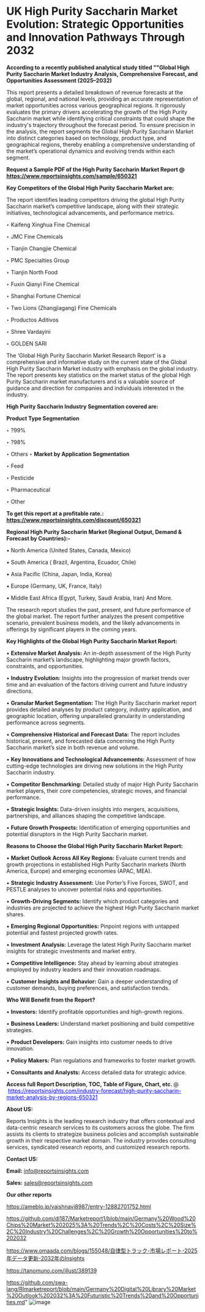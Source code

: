 # UK High Purity Saccharin Market Evolution: Strategic Opportunities and Innovation Pathways Through 2032

<strong>According to a recently published analytical study titled ""Global High Purity Saccharin Market Industry Analysis, Comprehensive Forecast, and Opportunities Assessment (2025–2032)</strong>

This report presents a detailed breakdown of revenue forecasts at the global, regional, and national levels, providing an accurate representation of market opportunities across various geographical regions. It rigorously evaluates the primary drivers accelerating the growth of the High Purity Saccharin market while identifying critical constraints that could shape the industry's trajectory throughout the forecast period. To ensure precision in the analysis, the report segments the Global High Purity Saccharin Market into distinct categories based on technology, product type, and geographical regions, thereby enabling a comprehensive understanding of the market’s operational dynamics and evolving trends within each segment.

<strong>Request a Sample PDF of the High Purity Saccharin Market Report </strong><strong>@<a href=https://www.reportsinsights.com/sample/650321 style=color:#0000ff;> https://www.reportsinsights.com/sample/650321</a></strong></font>

<strong>Key Competitors of the Global High Purity Saccharin Market are:</strong>

The report identifies leading competitors driving the global High Purity Saccharin market’s competitive landscape, along with their strategic initiatives, technological advancements, and performance metrics.

‣ Kaifeng Xinghua Fine Chemical

‣ JMC Fine Chemicals

‣ Tianjin Changjie Chemical

‣ PMC Specialties Group

‣ Tianjin North Food

‣ Fuxin Qianyi Fine Chemical

‣ Shanghai Fortune Chemical

‣ Two Lions (Zhangjiagang) Fine Chemicals

‣ Productos Aditivos

‣ Shree Vardayini

‣ GOLDEN SARI

The ‘Global High Purity Saccharin Market Research Report’ is a comprehensive and informative study on the current state of the Global High Purity Saccharin Market industry with emphasis on the global industry. The report presents key statistics on the market status of the global High Purity Saccharin market manufacturers and is a valuable source of guidance and direction for companies and individuals interested in the industry.

<strong>High Purity Saccharin Industry Segmentation covered are:</strong>

<strong>Product Type Segmentation</strong>

‣ ?99%

‣ ?98%

‣ Others
‣ 
<strong>Market by Application Segmentation</strong>

‣ Feed

‣ Pesticide

‣ Pharmaceutical

‣ Other

<strong>To get this report at a profitable rate.: <a href=https://www.reportsinsights.com/discount/650321 style=color:#0000ff;>https://www.reportsinsights.com/discount/650321</a></strong></font>

<strong>Regional High Purity Saccharin Market (Regional Output, Demand &amp; Forecast by Countries):-</strong>

• North America (United States, Canada, Mexico)

• South America ( Brazil, Argentina, Ecuador, Chile)

• Asia Pacific (China, Japan, India, Korea)

• Europe (Germany, UK, France, Italy)

• Middle East Africa (Egypt, Turkey, Saudi Arabia, Iran) And More.

The research report studies the past, present, and future performance of the global market. The report further analyzes the present competitive scenario, prevalent business models, and the likely advancements in offerings by significant players in the coming years.

<strong>Key Highlights of the Global High Purity Saccharin Market Report:</strong>

• <strong>Extensive Market Analysis:</strong> An in-depth assessment of the High Purity Saccharin market’s landscape, highlighting major growth factors, constraints, and opportunities.

• <strong>Industry Evolution:</strong> Insights into the progression of market trends over time and an evaluation of the factors driving current and future industry directions.

• <strong>Granular Market Segmentation:</strong> The High Purity Saccharin market report provides detailed analyses by product category, industry application, and geographic location, offering unparalleled granularity in understanding performance across segments.

• <strong>Comprehensive Historical and Forecast Data:</strong> The report includes historical, present, and forecasted data concerning the High Purity Saccharin market’s size in both revenue and volume.

• <strong>Key Innovations and Technological Advancements:</strong> Assessment of how cutting-edge technologies are driving new solutions in the High Purity Saccharin industry.

• <strong>Competitor Benchmarking:</strong> Detailed study of major High Purity Saccharin market players, their core competencies, strategic moves, and financial performance.

• <strong>Strategic Insights:</strong> Data-driven insights into mergers, acquisitions, partnerships, and alliances shaping the competitive landscape.

• <strong>Future Growth Prospects:</strong> Identification of emerging opportunities and potential disruptors in the High Purity Saccharin market.

<strong>Reasons to Choose the Global High Purity Saccharin Market Report:</strong>

• <strong>Market Outlook Across All Key Regions:</strong> Evaluate current trends and growth projections in established High Purity Saccharin markets (North America, Europe) and emerging economies (APAC, MEA).

• <strong>Strategic Industry Assessment:</strong> Use Porter’s Five Forces, SWOT, and PESTLE analyses to uncover potential risks and opportunities.

• <strong>Growth-Driving Segments:</strong> Identify which product categories and industries are projected to achieve the highest High Purity Saccharin market shares.

• <strong>Emerging Regional Opportunities:</strong> Pinpoint regions with untapped potential and fastest projected growth rates.

• <strong>Investment Analysis:</strong> Leverage the latest High Purity Saccharin market insights for strategic investments and market entry.

• <strong>Competitive Intelligence:</strong> Stay ahead by learning about strategies employed by industry leaders and their innovation roadmaps.

• <strong>Customer Insights and Behavior:</strong> Gain a deeper understanding of customer demands, buying preferences, and satisfaction trends.

<strong>Who Will Benefit from the Report?</strong>

• <strong>Investors:</strong> Identify profitable opportunities and high-growth regions.

• <strong>Business Leaders:</strong> Understand market positioning and build competitive strategies.

• <strong>Product Developers:</strong> Gain insights into customer needs to drive innovation.

• <strong>Policy Makers:</strong> Plan regulations and frameworks to foster market growth.

• <strong>Consultants and Analysts:</strong> Access detailed data for strategic advice.
</ul>
<strong>Access full Report Description, TOC, Table of Figure, Chart, etc. </strong>@  <a href=https://reportsinsights.com/industry-forecast/high-purity-saccharin-market-analysis-by-regions-650321 style=color:#0000ff;>https://reportsinsights.com/industry-forecast/high-purity-saccharin-market-analysis-by-regions-650321</a></font>

<strong><strong>About US</strong>:</strong>

Reports Insights is the leading research industry that offers contextual and data-centric research services to its customers across the globe. The firm assists its clients to strategize business policies and accomplish sustainable growth in their respective market domain. The industry provides consulting services, syndicated research reports, and customized research reports.

<strong>Contact US:</strong>

<p class=""""><b>Email:</b> <a href=mailto:info@reportsinsights.com>info@reportsinsights.com</a></p>
<p class=""""><b>Sales:</b> <a href=mailto:sales@reportsinsights.com>sales@reportsinsights.com</a></p>

<strong>Our other reports</strong>

<a href=https://ameblo.jp/vaishnavi8987/entry-12882701752.html>https://ameblo.jp/vaishnavi8987/entry-12882701752.html</a>

<a href=https://github.com/di187/Marketreport1/blob/main/Germany%20Wood%20Chips%20Market%202025%3A%20Trends%2C%20Costs%2C%20Size%2C%20Industry%20Challenges%2C%20Growth%20Opportunities%20to%202032>https://github.com/di187/Marketreport1/blob/main/Germany%20Wood%20Chips%20Market%202025%3A%20Trends%2C%20Costs%2C%20Size%2C%20Industry%20Challenges%2C%20Growth%20Opportunities%20to%202032</a>

<a href=https://www.omaada.com/blogs/155048/自律型トラック-市場レポート-2025年データ更新-2032年のInsights>https://www.omaada.com/blogs/155048/自律型トラック-市場レポート-2025年データ更新-2032年のInsights</a>

<a href=https://tanomuno.com/illust/389139>https://tanomuno.com/illust/389139</a>

<a href=https://github.com/swa-lang/RImarketreport/blob/main/Germany%20Digital%20Library%20Market%20Outlook%202032%3A%20Futuristic%20Trends%20and%20Opportunities.md>https://github.com/swa-lang/RImarketreport/blob/main/Germany%20Digital%20Library%20Market%20Outlook%202032%3A%20Futuristic%20Trends%20and%20Opportunities.md</a>"
![image](https://github.com/user-attachments/assets/c42a0fee-358d-4ccb-8022-9c8c1bf8055d)
